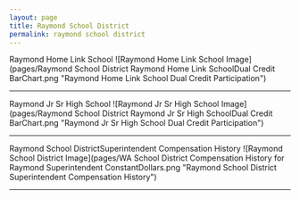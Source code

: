 ```yaml
---
layout: page
title: Raymond School District
permalink: raymond school district
---
```



Raymond Home Link School
![Raymond Home Link School Image](pages/Raymond School District Raymond Home Link SchoolDual Credit BarChart.png "Raymond Home Link School Dual Credit Participation")

___

Raymond Jr Sr High School
![Raymond Jr Sr High School Image](pages/Raymond School District Raymond Jr Sr High SchoolDual Credit BarChart.png "Raymond Jr Sr High School Dual Credit Participation")

___

Raymond School DistrictSuperintendent Compensation History
![Raymond School District Image](pages/WA School District Compensation History for Raymond Superintendent ConstantDollars.png "Raymond School District Superintendent Compensation History")

___

